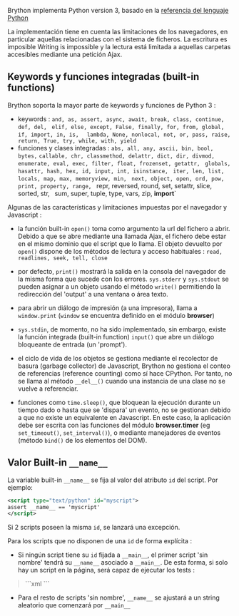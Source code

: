 Brython implementa Python version 3, basado en la [referencia del lenguaje Python](https://docs.python.org/3/reference/index.html)

La implementación tiene en cuenta las limitaciones de los navegadores, en particular
aquellas relacionadas con el sistema de ficheros. La escritura es imposible Writing is impossible y la lectura está
limitada a aquellas carpetas accesibles mediante una petición Ajax.

 Keywords y funciones integradas (built-in functions)
----------------------------------------------------

Brython soporta la mayor parte de keywords y funciones de Python 3 :

- keywords : `and, as, assert, async, await, break, class, continue, def, del, `
  `elif, else, except, False, finally, for, from, global, if, import, in, is, `
  ` lambda, None, nonlocal, not, or, pass, raise, return, True, try, while, with, yield`
- funciones y clases integradas : `abs, all, any, ascii, bin, bool, bytes,`
  `callable, chr, classmethod, delattr, dict, dir, divmod, `
  `enumerate, eval, exec, filter, float, frozenset, getattr, `
  `globals, hasattr, hash, hex, id, input, int, isinstance, `
  `iter, len, list, locals, map, max, memoryview, min, `
  `next, object, open, ord, pow, print, property, range, `
  repr, reversed, round, set, setattr, slice, sorted, str, `
  `sum, super, tuple, type, vars, zip, __import__`

Algunas de las características y limitaciones impuestas por el navegador y Javascript :

- la función built-in `open()` toma como argumento la url del fichero a
  abrir. Debido a que se abre mediante una llamada Ajax, el fichero debe estar en el mismo dominio que
  el script que lo llama. El objeto devuelto por `open()` dispone de los métodos de lectura y acceso
  habituales : `read, readlines, seek, tell, close`

- por defecto, `print()` mostrará la salida en la consola del navegador de la misma forma que sucede
  con los errores. `sys.stderr` y `sys.stdout` se pueden asignar a un objeto usando
  el método `write()` permitiendo la redirección del 'output' a una ventana o área texto.

- para abrir un diálogo de impresión (a una impresora), llama a `window.print`
  (`window` se encuentra definido en el módulo **browser**)

- `sys.stdin`, de momento, no ha sido implementado, sin embargo, existe la
  función integrada (built-in function) `input()` que abre un diálogo bloqueante
  de entrada (un 'prompt').

- el ciclo de vida de los objetos se gestiona mediante el recolector de basura (garbage collector)
  de Javascript, Brython no gestiona el conteo de referencias (reference counting) como sí hace CPython.
  Por tanto,  no se llama al método `__del__()` cuando una instancia de una clase no se vuelve a referenciar.

- funciones como `time.sleep()`, que bloquean la ejecución durante un tiempo dado
  o hasta que se 'dispara' un evento, no se gestionan debido a que no existe un equivalente
  en Javascript. En este caso, la aplicación debe ser escrita con las funciones
  del módulo **browser.timer** (eg `set_timeout()`,
  `set_interval()`), o mediante manejadores de eventos (método `bind()` de los elementos del DOM).


Valor Built-in `__name__`
-------------------------

La variable built-in `__name__` se fija al valor del atributo `id`
del script. Por ejemplo:

```xml
<script type="text/python" id="myscript">
assert __name__ == 'myscript'
</script>
```

Si 2 scripts poseen la misma `id`, se lanzará una excepción.

Para los scripts que no disponen de una `id` de forma explícita :

- Si ningún script tiene su `id` fijada a `__main__`, el primer script 'sin nombre' tendrá su `__name__` asociado a
 `__main__`. De esta forma, si solo hay un script en la página,
  será capaz de ejecutar los tests :

<blockquote>
```xml
<script type="text/python">
if __name__=='__main__':
    print('hello !')
</script>
```
</blockquote>

- Para el resto de scripts 'sin nombre', `__name__` se ajustará a un string aleatorio que comenzará
 por `__main__`
